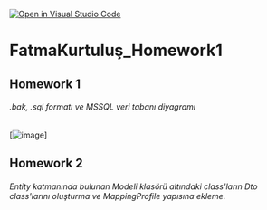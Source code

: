 [![Open in Visual Studio Code](https://classroom.github.com/assets/open-in-vscode-c66648af7eb3fe8bc4f294546bfd86ef473780cde1dea487d3c4ff354943c9ae.svg)](https://classroom.github.com/online_ide?assignment_repo_id=7642661&assignment_repo_type=AssignmentRepo)
# FatmaKurtuluş_Homework1

## Homework 1

######  .bak, .sql formatı ve MSSQL veri tabanı diyagramı

[![image](https://r.resimlink.com/35KARbYBz.jpg)]

## Homework 2

###### Entity katmanında bulunan Modeli klasörü altındaki class'ların Dto class'larını oluşturma ve MappingProfile yapısına ekleme.




